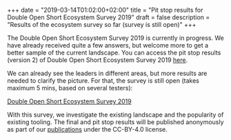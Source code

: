 +++
date = "2019-03-14T01:02:00+02:00"
title = "Pit stop results for Double Open Short Ecosystem Survey 2019"
draft = false
description = "Results of the ecosystem survey so far (survey is still open)"
+++

The Double Open Short Ecosystem Survey 2019 is currently in progress. We have already received quite a few answers, but welcome more to get a better sample of the current landscape. You can access the pit stop results (version 2) of Double Open Short Ecosystem Survey 2019 [here](https://github.com/doubleopen-project/doubleopen-publications/blob/master/Ecosystem%20survey%202019/Pit%20stop%20results%20v2%2020190314.pdf).

We can already see the leaders in different areas, but more results are needed to clarify the picture. For that, the survey is still open (takes maximum 5 mins, based on several testers):

[Double Open Short Ecosystem Survey 2019](https://docs.google.com/forms/d/e/1FAIpQLSeSez6hn5FZXiQFa7p_97QUSgQtbqgVQxinGoNnidYqZeDJ3g/viewform?fbzx=-7368522870356146638)

With this survey, we investigate the existing landscape and the popularity of existing tooling. The final and pit stop results will be published anonymously as part of our [publications](https://github.com/doubleopen-project/doubleopen-publications/tree/master/Ecosystem%20survey%202019) under the CC-BY-4.0 license.
